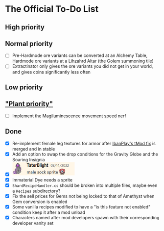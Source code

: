 # The Official To-Do List
## High priority
## Normal priority
- [ ] Pre-Hardmode ore variants can be converted at an Alchemy Table, Hardmode ore variants at a Lihzahrd Altar (the Golem summoning tile)
- [ ] Extractinator only gives the ore variants you did not get in your world, and gives coins significantly less often
## Low priority
## ["Plant priority"](https://github.com/Shardion/ShardionsMod/blob/master/Screenshots/Plant_Telling_Me_To_Make_Him_A_ToDo_List_Priority.png?raw=true)
- [ ] Implement the Magiluminescence movement speed nerf
## Done
- [X] Re-implement female leg textures for armor after [IbanPlay's tMod fix](https://github.com/tModLoader/tModLoader/pull/2277) is merged and in stable
- [X] Add an option to swap the drop conditions for the Gravity Globe and the Soaring Insignia 
- [X] ![lol](https://github.com/Shardion/ShardionsMod/blob/master/Screenshots/TaterBlight_Telling_Me_To_Make_Male_Legs_Sprites.png?raw=true)
- [X] Immaterial Dye needs a sprite
- [X] `ShardRecipeHandler.cs` should be broken into multiple files, maybe even a `Recipes` subdirectory?
- [X] Fix the sell prices for Gems not being locked to that of Amethyst when Gem conversion is enabled
- [X] Some vanilla recipes modified to have a "is this feature not enabled" condition keep it after a mod unload
- [X] Characters named after mod developers spawn with their corresponding developer vanity set
